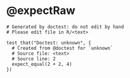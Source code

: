 # @expectRaw

    # Generated by doctest: do not edit by hand
    # Please edit file in R/<text>
    
    test_that("Doctest: unknown", {
      # Created from @doctest for `unknown`
      # Source file: <text>
      # Source line: 2
      expect_equal(2 + 2, 4)
    })
    

